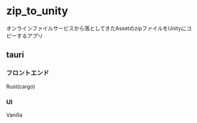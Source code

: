 # zip_to_unity
オンラインファイルサービスから落としてきたAssetのzipファイルをUnityにコピーするアプリ

## tauri
### フロントエンド
Rust(cargo)
### UI
Vanilla
